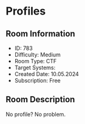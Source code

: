 ﻿# Profiles

## Room Information
- ID: 783
- Difficulty: Medium
- Room Type: CTF
- Target Systems: 
- Created Date: 10.05.2024
- Subscription: Free

## Room Description
No profile? No problem.
